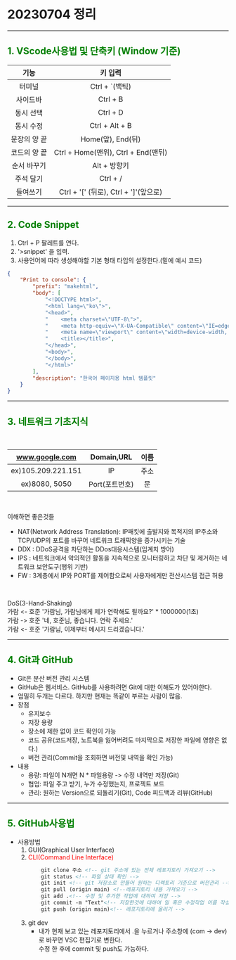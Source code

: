 # 20230704 정리
---
## <span style="color:#008000">1. VScode사용법 및 단축키 (Window 기준)</span>
|기능|키 입력|
|:---:|:---:|
|터미널|Ctrl + `(백틱)|
|사이드바|Ctrl + B|
|동시 선택|Ctrl + D|
|동시 수정|Ctrl + Alt + B|
|문장의 양 끝|Home(앞), End(뒤)|
|코드의 양 끝|Ctrl + Home(맨위), Ctrl + End(맨뒤)|
|순서 바꾸기|Alt + 방향키|
|주석 달기|Ctrl + /|
|들여쓰기|Ctrl + '[' (뒤로), Ctrl + ']'(앞으로) |
---
## <span style="color:#008000">2. Code Snippet</span>
1. Ctrl + P 팔레트를 연다.
2. '>snippet' 을 입력.
3. 사용언어에 따라 생성해야할 기본 형태 타입의 설정한다.(밑에 예시 코드)
```Json
{
	"Print to console": {
		"prefix": "makehtml",
		"body": [
			"<!DOCTYPE html>",
			"<html lang=\"ko\">",
			"<head>",
			"    <meta charset=\"UTF-8\">",
			"    <meta http-equiv=\"X-UA-Compatible\" content=\"IE=edge\">",
			"    <meta name=\"viewport\" content=\"width=device-width, initial-scale=1.0\">",
			"    <title></title>",
			"</head>",
			"<body>",
			"</body>",
			"</html>"
		],
		"description": "한국어 페이지용 html 템플릿"
	}
}
```
---
## <span style="color:#008000">3. 네트워크 기초지식</span>
<br>

|www.google.com|Domain,URL|이름|
|:---:|:---:|:---:|
|ex)105.209.221.151|IP|주소|
|ex)8080, 5050|Port(포트번호)|문|
<br>

이해하면 좋은것들<br>
- NAT(Network Address Translation): IP패킷에 출발지와 목적지의 IP주소와 TCP/UDP의 포트를 바꾸어 네트워크 트래픽양을 증가시키는 기술
- DDX : DDoS공격을 차단하는 DDos대응시스템(임계치 방어)
- IPS : 네트워크에서 악의적인 활동을 지속적으로 모니터링하고 차단 및 제거하는 네트워크 보안도구(행위 기반)
- FW : 3계층에서 IP와 PORT를 제어함으로써 사용자에게만 전산시스템 접근 허용

<br>

DoS(3-Hand-Shaking)<br>
가람 <- 호준 '가람님, 가람님에게 제가 연락해도 될까요?' * 1000000(1초)<br>
가람 -> 호준 '네, 호준님, 좋습니다. 연락 주세요.'<br>
가람 <- 호준 '가람님, 이제부터 메시지 드리겠습니다.'<br>

---

## <span style="color:#008000">4. Git과 GitHub</span>
- Git은 분산 버전 관리 시스템
- GitHub은 웹서비스. GitHub를 사용하려면 Git에 대한 이해도가 있어야한다.
- 엄밀히 두개는 다르다. 하지만 현재는 똑같이 부르는 사람이 많음.
- 장점
    - 유지보수
    - 저장 용량
    - 장소에 제한 없이 코드 확인이 가능
    - 코드 공유(코드저장, 노트북을 잃어버려도 마지막으로 저장한 파일에 영향은 없다.)
    - 버전 관리(Commit을 조회하면 버전및 내역을 확인 가능)
- 내용
    - 용량: 파일이 N개면 N * 파일용량 -> 수정 내역만 저장(Git)
    - 협업: 파일 주고 받기, 누가 수정했는지, 프로젝트 보드
    - 관리: 원하는 Version으로 되돌리기(Git), Code 피드백과 리뷰(GitHub)

---

## <span style="color:#008000">5. GitHub사용법</span>
- 사용방법
    1. GUI(Graphical User Interface)
    2. <span style="color:red">CLI(Command Line Interface)</span>
        ```html
            git clone 주소 <!-- git 주소에 있는 전체 레포지토리 가져오기 -->
            git status <!-- 파일 상태 확인 -->
            git init <!-- git 저장소로 만들어 원하는 디렉토리 기준으로 버전관리 -->
            git pull (origin main) <!--레포지토리 내용 가져오기 -->
            git add .<!-- 수정 및 추가한 작업에 대하여 저장 -->
            git commit -m "Text"<!-- 저장한것에 대하여 일 혹은 수정작업 이름 작성 -->
            git push (origin main)<!-- 레포지토리에 올리기 -->
        ```
    3. git dev
        - 내가 현재 보고 있는 레포지토리에서 .을 누르거나 주소창에 (com -> dev)로 바꾸면 VSC 편집기로 변한다.<br> 수정 한 후에 commit 및 push도 가능하다.